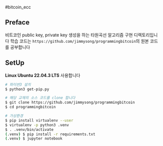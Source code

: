 #bitcoin_ecc

## Preface
비트코인 public key, private key 생성을 하는 타원곡선 알고리즘 구현 디렉토리입니다
학습 코드는 `https://github.com/jimmysong/programmingbitcoin`의 원본 코드를 공부합니다

## SetUp
**Linux Ubuntu 22.04.3 LTS** 사용합니다
```bash
# 파이썬3 설치
$ python3 get-pip.py

# 해당 교재의 소스 코드를 clone 합니다
$ git clone https://github.com/jimmysong/programmingbitcoin
$ cd programmingbitcoin

# 가상환경 
$ pip install virtualenv --user
$ virtualenv -p python3 .venv
$ . .venv/bin/activate
(.venv) $ pip install -r requirements.txt
(.venv) $ jupyter notebook

```